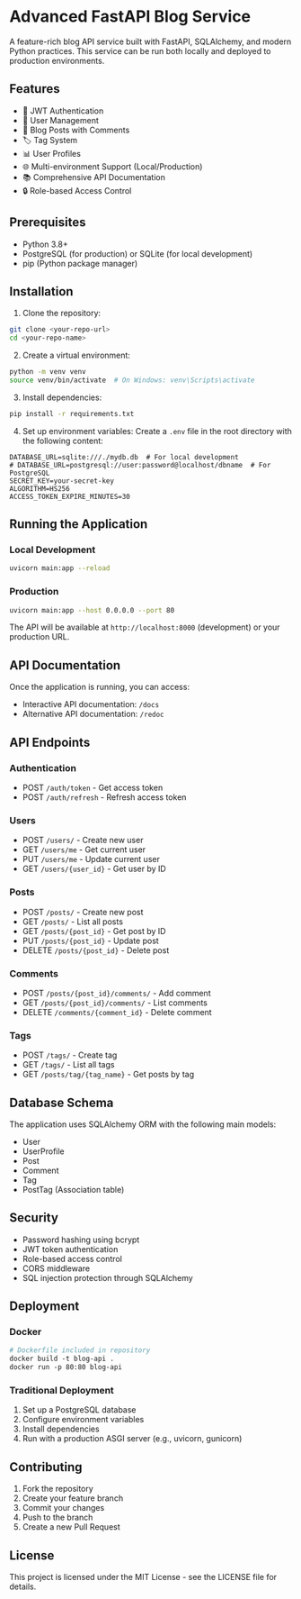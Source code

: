 # Advanced FastAPI Blog Service

A feature-rich blog API service built with FastAPI, SQLAlchemy, and modern Python practices. This service can be run both locally and deployed to production environments.

## Features

- 🔐 JWT Authentication
- 👤 User Management
- 📝 Blog Posts with Comments
- 🏷️ Tag System
- 📊 User Profiles
- 🌐 Multi-environment Support (Local/Production)
- 📚 Comprehensive API Documentation
- 🔒 Role-based Access Control

## Prerequisites

- Python 3.8+
- PostgreSQL (for production) or SQLite (for local development)
- pip (Python package manager)

## Installation

1. Clone the repository:
```bash
git clone <your-repo-url>
cd <your-repo-name>
```

2. Create a virtual environment:
```bash
python -m venv venv
source venv/bin/activate  # On Windows: venv\Scripts\activate
```

3. Install dependencies:
```bash
pip install -r requirements.txt
```

4. Set up environment variables:
Create a `.env` file in the root directory with the following content:
```env
DATABASE_URL=sqlite:///./mydb.db  # For local development
# DATABASE_URL=postgresql://user:password@localhost/dbname  # For PostgreSQL
SECRET_KEY=your-secret-key
ALGORITHM=HS256
ACCESS_TOKEN_EXPIRE_MINUTES=30
```

## Running the Application

### Local Development
```bash
uvicorn main:app --reload
```

### Production
```bash
uvicorn main:app --host 0.0.0.0 --port 80
```

The API will be available at `http://localhost:8000` (development) or your production URL.

## API Documentation

Once the application is running, you can access:
- Interactive API documentation: `/docs`
- Alternative API documentation: `/redoc`

## API Endpoints

### Authentication
- POST `/auth/token` - Get access token
- POST `/auth/refresh` - Refresh access token

### Users
- POST `/users/` - Create new user
- GET `/users/me` - Get current user
- PUT `/users/me` - Update current user
- GET `/users/{user_id}` - Get user by ID

### Posts
- POST `/posts/` - Create new post
- GET `/posts/` - List all posts
- GET `/posts/{post_id}` - Get post by ID
- PUT `/posts/{post_id}` - Update post
- DELETE `/posts/{post_id}` - Delete post

### Comments
- POST `/posts/{post_id}/comments/` - Add comment
- GET `/posts/{post_id}/comments/` - List comments
- DELETE `/comments/{comment_id}` - Delete comment

### Tags
- POST `/tags/` - Create tag
- GET `/tags/` - List all tags
- GET `/posts/tag/{tag_name}` - Get posts by tag

## Database Schema

The application uses SQLAlchemy ORM with the following main models:
- User
- UserProfile
- Post
- Comment
- Tag
- PostTag (Association table)

## Security

- Password hashing using bcrypt
- JWT token authentication
- Role-based access control
- CORS middleware
- SQL injection protection through SQLAlchemy

## Deployment

### Docker
```dockerfile
# Dockerfile included in repository
docker build -t blog-api .
docker run -p 80:80 blog-api
```

### Traditional Deployment
1. Set up a PostgreSQL database
2. Configure environment variables
3. Install dependencies
4. Run with a production ASGI server (e.g., uvicorn, gunicorn)

## Contributing

1. Fork the repository
2. Create your feature branch
3. Commit your changes
4. Push to the branch
5. Create a new Pull Request

## License

This project is licensed under the MIT License - see the LICENSE file for details.